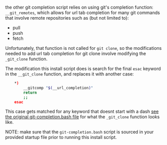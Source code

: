the other git completion script relies on using git's completion function: `__git_remotes`, which allows for url tab completion for many git commands that involve remote repositories such as (but not limited to):

- pull
- push
- fetch

Unfortunately, that function is not called for `git clone`, so the modifications needed to add url tab completion for git clone involve modifying the `_git_clone` function.

The modification this install script does is search for the final `esac` keyword in the `__git_clone` function, and replaces it with another case:

```sh
	*)
		__gitcomp "$(__url_completion)"
		return
		;;
    esac
```

This case gets matched for any keyword that doesnt start with a dash [see the original git-completion.bash file](https://github.com/git/git/blob/efcab5b7a3d2ce2ae4bf808b335938098b18d960/contrib/completion/git-completion.bash#L1421) for what the `_git_clone` function looks like.

NOTE: make sure that the `git-completion.bash` script is sourced in your provided startup file prior to running this install script.

